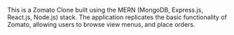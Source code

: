This is a Zomato Clone built using the MERN (MongoDB, Express.js, React.js, Node.js) stack. The application replicates the basic functionality of Zomato, allowing users to browse  view menus, and place orders.
